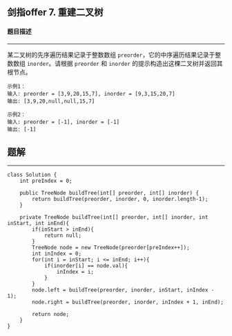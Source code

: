 ## 剑指offer 7. 重建二叉树

#### 题目描述

---

某二叉树的先序遍历结果记录于整数数组 `preorder`，它的中序遍历结果记录于整数数组 `inorder`。请根据 `preorder` 和 `inorder` 的提示构造出这棵二叉树并返回其根节点。

```
示例1：
输入: preorder = [3,9,20,15,7], inorder = [9,3,15,20,7]
输出: [3,9,20,null,null,15,7]

示例2：
输入: preorder = [-1], inorder = [-1]
输出: [-1]
```

## 题解

---

```
class Solution {
    int preIndex = 0;
  
    public TreeNode buildTree(int[] preorder, int[] inorder) {
        return buildTree(preorder, inorder, 0, inorder.length-1);
    }
  
    private TreeNode buildTree(int[] preorder, int[] inorder, int inStart, int inEnd){
        if(inStart > inEnd){
            return null;
        }
        TreeNode node = new TreeNode(preorder[preIndex++]);
        int inIndex = 0;
        for(int i = inStart; i <= inEnd; i++){
            if(inorder[i] == node.val){
                inIndex = i;
            }
        }
        node.left = buildTree(preorder, inorder, inStart, inIndex - 1);
        node.right = buildTree(preorder, inorder, inIndex + 1, inEnd);

        return node;
    }   
}
```
